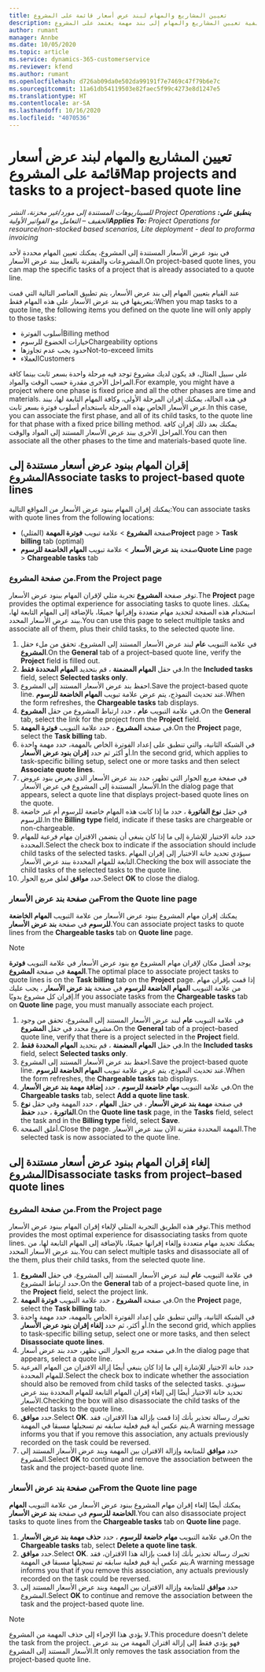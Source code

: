 ```yaml
---
title: تعيين المشاريع والمهام لبند عرض أسعار قائمة على المشروع
description: يقدم هذا الموضوع معلومات حول كيفية تعيين المشاريع والمهام إلى بند مهمة يعتمد على المشروع.
author: rumant
manager: Annbe
ms.date: 10/05/2020
ms.topic: article
ms.service: dynamics-365-customerservice
ms.reviewer: kfend
ms.author: rumant
ms.openlocfilehash: d726ab09da0e502da99191f7e7469c47f79b6e7c
ms.sourcegitcommit: 11a61db54119503e82faec5f99c4273e8d1247e5
ms.translationtype: HT
ms.contentlocale: ar-SA
ms.lasthandoff: 10/16/2020
ms.locfileid: "4070536"
---
```

# <a name="map-projects-and-tasks-to-a-project-based-quote-line"></a><span data-ttu-id="b1b5e-103">تعيين المشاريع والمهام لبند عرض أسعار قائمة على المشروع</span><span class="sxs-lookup"><span data-stu-id="b1b5e-103">Map projects and tasks to a project-based quote line</span></span>

<span data-ttu-id="b1b5e-104">_**ينطبق علي:** ‏‫Project Operations للسيناريوهات المستندة إلى مورد/غير مخزنة‬، ‏‫النشر الخفيف – التعامل مع الفواتير الأولية‬_</span><span class="sxs-lookup"><span data-stu-id="b1b5e-104">_**Applies To:** Project Operations for resource/non-stocked based scenarios, Lite deployment - deal to proforma invoicing_</span></span>

<span data-ttu-id="b1b5e-105">في بنود عرض الأسعار المستندة إلى المشروع، يمكنك تعيين المهام محددة لأحد المشروعات والمقترنة بالفعل ببند عرض الأسعار.</span><span class="sxs-lookup"><span data-stu-id="b1b5e-105">On project-based quote lines, you can map the specific tasks of a project that is already associated to a quote line.</span></span>

<span data-ttu-id="b1b5e-106">عند القيام بتعيين المهام إلى بند عرض الأسعار، يتم تطبيق العناصر التالية التي قمت بتعريفها في بند عرض الأسعار على هذه المهام فقط:</span><span class="sxs-lookup"><span data-stu-id="b1b5e-106">When you map tasks to a quote line, the following items you defined on the quote line will only apply to those tasks:</span></span>

- <span data-ttu-id="b1b5e-107">أسلوب الفوترة</span><span class="sxs-lookup"><span data-stu-id="b1b5e-107">Billing method</span></span>
- <span data-ttu-id="b1b5e-108">خيارات الخضوع للرسوم</span><span class="sxs-lookup"><span data-stu-id="b1b5e-108">Chargeability options</span></span>
- <span data-ttu-id="b1b5e-109">حدود يجب عدم تجاوزها</span><span class="sxs-lookup"><span data-stu-id="b1b5e-109">Not-to-exceed limits</span></span>
- <span data-ttu-id="b1b5e-110">العملاء</span><span class="sxs-lookup"><span data-stu-id="b1b5e-110">Customers</span></span>

<span data-ttu-id="b1b5e-111">على سبيل المثال، قد يكون لديك مشروع توجد فيه مرحلة واحدة بسعر ثابت بينما كافة المراحل الأخرى مقدرة حسب الوقت والمواد.</span><span class="sxs-lookup"><span data-stu-id="b1b5e-111">For example, you might have a project where one phase is fixed price and all the other phases are time and materials.</span></span> <span data-ttu-id="b1b5e-112">في هذه الحالة، يمكنك إقران المرحلة الأولى، وكافة المهام التابعة لها، ببند عرض الأسعار الخاص بهذه المرحلة باستخدام أسلوب فوترة بسعر ثابت.</span><span class="sxs-lookup"><span data-stu-id="b1b5e-112">In this case, you can associate the first phase, and all of its child tasks, to the quote line for that phase with a fixed price billing method.</span></span> <span data-ttu-id="b1b5e-113">يمكنك بعد ذلك إقران كافة المراحل الأخرى ببند عرض الأسعار المستند إلى المواد والوقت.</span><span class="sxs-lookup"><span data-stu-id="b1b5e-113">You can then associate all the other phases to the time and materials-based quote line.</span></span>

## <a name="associate-tasks-to-project-based-quote-lines"></a><span data-ttu-id="b1b5e-114">إقران المهام ببنود عرض أسعار مستندة إلى المشروع</span><span class="sxs-lookup"><span data-stu-id="b1b5e-114">Associate tasks to project-based quote lines</span></span>

<span data-ttu-id="b1b5e-115">يمكنك إقران المهام ببنود عرض الأسعار من المواقع التالية:</span><span class="sxs-lookup"><span data-stu-id="b1b5e-115">You can associate tasks with quote lines from the following locations:</span></span>

- <span data-ttu-id="b1b5e-116">صفحة **المشروع** > علامة تبويب **فوترة المهمة** (المثلي)</span><span class="sxs-lookup"><span data-stu-id="b1b5e-116">**Project** page > **Task billing** tab (optimal)</span></span>
- <span data-ttu-id="b1b5e-117">صفحة **بند عرض الأسعار** > علامة تبويب **المهام الخاضعة للرسوم**</span><span class="sxs-lookup"><span data-stu-id="b1b5e-117">**Quote Line** page > **Chargeable tasks** tab</span></span> 

### <a name="from-the-project-page"></a><span data-ttu-id="b1b5e-118">من صفحة المشروع.</span><span class="sxs-lookup"><span data-stu-id="b1b5e-118">From the Project page</span></span>

<span data-ttu-id="b1b5e-119">توفر صفحة **المشروع** تجربة مثلي لإقران المهام ببنود عرض الأسعار.</span><span class="sxs-lookup"><span data-stu-id="b1b5e-119">The **Project** page provides the optimal experience for associating tasks to quote lines.</span></span> <span data-ttu-id="b1b5e-120">يمكنك استخدام هذه الصفحة لتحديد مهام متعددة وإقرانها جميعًا، بالإضافة إلى المهام التابعة لها، ببند عرض الأسعار المحدد.</span><span class="sxs-lookup"><span data-stu-id="b1b5e-120">You can use this page to select multiple tasks and associate all of them, plus their child tasks, to the selected quote line.</span></span>

1. <span data-ttu-id="b1b5e-121">في علامة التبويب **عام** لبند عرض الأسعار المستند إلى المشروع، تحقق من ملء حقل **المشروع**.</span><span class="sxs-lookup"><span data-stu-id="b1b5e-121">On the **General** tab of a project–based quote line, verify the **Project** field is filled out.</span></span>
2. <span data-ttu-id="b1b5e-122">في حقل **المهام المضمنة** ، قم بتحديد **المهام المحددة فقط**.</span><span class="sxs-lookup"><span data-stu-id="b1b5e-122">In the **Included tasks** field, select **Selected tasks only**.</span></span>
3. <span data-ttu-id="b1b5e-123">احفظ بند عرض الأسعار المستند إلى المشروع.</span><span class="sxs-lookup"><span data-stu-id="b1b5e-123">Save the project-based quote line.</span></span> <span data-ttu-id="b1b5e-124">عند تحديث النموذج، يتم عرض علامة تبويب **المهام الخاضعة للرسوم**.</span><span class="sxs-lookup"><span data-stu-id="b1b5e-124">When the form refreshes, the **Chargeable tasks** tab displays.</span></span>
4. <span data-ttu-id="b1b5e-125">في علامة التبويب **عام** ، حدد ارتباط المشروع من حقل **المشروع**.</span><span class="sxs-lookup"><span data-stu-id="b1b5e-125">On the **General** tab, select the link for the project from the **Project** field.</span></span>
5. <span data-ttu-id="b1b5e-126">في صفحة **المشروع** ، حدد علامة التبويب **فوترة المهمة**.</span><span class="sxs-lookup"><span data-stu-id="b1b5e-126">On the **Project** page, select the **Task billing** tab.</span></span>
6. <span data-ttu-id="b1b5e-127">في الشبكة الثانية، والتي تنطبق على إعداد الفوترة الخاص بالمهمة، حدد مهمة واحدة أو أكثر ثم حدد **إقران بنود عرض الأسعار**.</span><span class="sxs-lookup"><span data-stu-id="b1b5e-127">In the second grid, which applies to task-specific billing setup, select one or more tasks and then select **Associate quote lines**.</span></span>
7. <span data-ttu-id="b1b5e-128">في صفحة مربع الحوار التي تظهر، حدد بند عرض الأسعار الذي يعرض بنود عروض الأسعار المستندة إلى المشروع في عرض الأسعار.</span><span class="sxs-lookup"><span data-stu-id="b1b5e-128">In the dialog page that appears, select a quote line that displays project-based quote lines on the quote.</span></span>
8. <span data-ttu-id="b1b5e-129">في حقل **نوع الفاتورة** ، حدد ما إذا كانت هذه المهام خاضعة للرسوم أم غير خاضعة للرسوم.</span><span class="sxs-lookup"><span data-stu-id="b1b5e-129">In the **Billing type** field, indicate if these tasks are chargeable or non-chargeable.</span></span>
9. <span data-ttu-id="b1b5e-130">حدد خانة الاختيار للإشارة إلى ما إذا كان ينبغي أن يتضمن الاقتران مهام فرعية للمهام المحددة.</span><span class="sxs-lookup"><span data-stu-id="b1b5e-130">Select the check box to indicate if the association should include child tasks of the selected tasks.</span></span> <span data-ttu-id="b1b5e-131">سيؤدي تحديد خانة الاختيار إلى إقران المهام التابعة للمهام المحددة ببند عرض الأسعار.</span><span class="sxs-lookup"><span data-stu-id="b1b5e-131">Checking the box will associate the child tasks of the selected tasks to the quote line.</span></span>
10. <span data-ttu-id="b1b5e-132">حدد **موافق** لغلق مربع الحوار.</span><span class="sxs-lookup"><span data-stu-id="b1b5e-132">Select **OK** to close the dialog.</span></span>

### <a name="from-the-quote-line-page"></a><span data-ttu-id="b1b5e-133">من صفحة بند عرض الأسعار</span><span class="sxs-lookup"><span data-stu-id="b1b5e-133">From the Quote line page</span></span>

<span data-ttu-id="b1b5e-134">يمكنك إقران مهام المشروع ببنود عرض الأسعار من علامة التبويب **المهام الخاضعة للرسوم** في صفحة **بند عرض الأسعار**.</span><span class="sxs-lookup"><span data-stu-id="b1b5e-134">You can associate project tasks to quote lines from the **Chargeable tasks** tab on **Quote line** page.</span></span>

>[!NOTE]
><span data-ttu-id="b1b5e-135">يوجد أفضل مكان لإقران مهام المشروع مع بنود عرض الأسعار في علامة التبويب **فوترة المهمة** في صفحة **المشروع**.</span><span class="sxs-lookup"><span data-stu-id="b1b5e-135">The optimal place to associate project tasks to quote lines is on the **Task billing** tab on the **Project** page.</span></span> <span data-ttu-id="b1b5e-136">إذا قمت بإقران مهام من علامة التبويب **المهام الخاضعة للرسوم** في صفحة **بند عرض الأسعار** ، يجب عليك إقران كل مشروع يدويًا.</span><span class="sxs-lookup"><span data-stu-id="b1b5e-136">If you associate tasks from the **Chargeable tasks** tab on **Quote line** page, you must manually associate each project.</span></span>

1. <span data-ttu-id="b1b5e-137">في علامة التبويب **عام** لبند عرض الأسعار المستند إلى المشروع، تحقق من وجود مشروع محدد في حقل **المشروع**.</span><span class="sxs-lookup"><span data-stu-id="b1b5e-137">On the **General** tab of a project–based quote line, verify that there is a project selected in the **Project** field.</span></span>
2. <span data-ttu-id="b1b5e-138">في حقل **المهام المضمنة** ، قم بتحديد **المهام المحددة فقط**.</span><span class="sxs-lookup"><span data-stu-id="b1b5e-138">In the **Included tasks** field, select **Selected tasks only**.</span></span>
3. <span data-ttu-id="b1b5e-139">احفظ بند عرض الأسعار المستند إلى المشروع.</span><span class="sxs-lookup"><span data-stu-id="b1b5e-139">Save the project-based quote line.</span></span> <span data-ttu-id="b1b5e-140">عند تحديث النموذج، يتم عرض علامة تبويب **المهام الخاضعة للرسوم**.</span><span class="sxs-lookup"><span data-stu-id="b1b5e-140">When the form refreshes, the **Chargeable tasks** tab displays.</span></span>
4. <span data-ttu-id="b1b5e-141">في علامة التبويب **مهام خاضعة للرسوم** ، حدد **إضافة مهمة بند عرض الأسعار**.</span><span class="sxs-lookup"><span data-stu-id="b1b5e-141">On the **Chargeable tasks** tab, select **Add a quote line task**.</span></span>
5. <span data-ttu-id="b1b5e-142">في صفحة **مهمة بند عرض الأسعار** ، في حقل **المهام** ، حدد المهمة وفي حقل **نوع الفاتورة** ، حدد **حفظ**.</span><span class="sxs-lookup"><span data-stu-id="b1b5e-142">On the **Quote line task** page, in the **Tasks** field, select the task and in the **Billing type** field, select **Save**.</span></span> 
6. <span data-ttu-id="b1b5e-143">أغلق الصفحة.</span><span class="sxs-lookup"><span data-stu-id="b1b5e-143">Close the page.</span></span> <span data-ttu-id="b1b5e-144">المهمة المحددة مقترنة الآن ببند عرض الأسعار.</span><span class="sxs-lookup"><span data-stu-id="b1b5e-144">The selected task is now associated to the quote line.</span></span>

## <a name="disassociate-tasks-from-projectbased-quote-lines"></a><span data-ttu-id="b1b5e-145">إلغاء إقران المهام ببنود عرض أسعار مستندة إلى المشروع</span><span class="sxs-lookup"><span data-stu-id="b1b5e-145">Disassociate tasks from project–based quote lines</span></span>

### <a name="from-the-project-page"></a><span data-ttu-id="b1b5e-146">من صفحة المشروع.</span><span class="sxs-lookup"><span data-stu-id="b1b5e-146">From the Project page</span></span>

<span data-ttu-id="b1b5e-147">توفر هذه الطريق التجربة المثلي لإلغاء إقران المهام ببنود عرض الأسعار.</span><span class="sxs-lookup"><span data-stu-id="b1b5e-147">This method provides the most optimal experience for disassociating tasks from quote lines.</span></span> <span data-ttu-id="b1b5e-148">يمكنك تحديد مهام متعددة وإلغاء إقرانها جميعًا، بالإضافة إلى المهام التابعة لها، من بند عرض الأسعار المحدد.</span><span class="sxs-lookup"><span data-stu-id="b1b5e-148">You can select multiple tasks and disassociate all of the them, plus their child tasks, from the selected quote line.</span></span>

1. <span data-ttu-id="b1b5e-149">في علامة التبويب **عام** لبند عرض الأسعار المستند إلى المشروع، في حقل **المشروع** حدد ارتباط المشروع.</span><span class="sxs-lookup"><span data-stu-id="b1b5e-149">On the **General** tab of a project–based quote line, in the **Project** field, select the project link.</span></span>
2. <span data-ttu-id="b1b5e-150">في صفحة **المشروع** ، حدد علامة التبويب **فوترة المهمة**.</span><span class="sxs-lookup"><span data-stu-id="b1b5e-150">On the **Project** page, select the **Task billing** tab.</span></span>
3. <span data-ttu-id="b1b5e-151">في الشبكة الثانية، والتي تنطبق على إعداد الفوترة الخاص بالمهمة، حدد مهمة واحدة أو أكثر، ثم حدد **إلغاء إقران بنود عرض الأسعار**.</span><span class="sxs-lookup"><span data-stu-id="b1b5e-151">In the second grid, which applies to task-specific billing setup, select one or more tasks, and then select **Disassociate quote lines**.</span></span>
4. <span data-ttu-id="b1b5e-152">في صفحه مربع الحوار التي تظهر، حدد بند عرض أسعار.</span><span class="sxs-lookup"><span data-stu-id="b1b5e-152">In the dialog page that appears, select a quote line.</span></span>
5. <span data-ttu-id="b1b5e-153">حدد خانة الاختيار للإشارة إلى ما إذا كان ينبغي أيضًا إزالة الاقتران من المهام الفرعية للمهام المحددة.</span><span class="sxs-lookup"><span data-stu-id="b1b5e-153">Select the check box to indicate whether the association should also be removed from child tasks of the selected tasks.</span></span> <span data-ttu-id="b1b5e-154">سيؤدي تحديد خانة الاختيار أيضًا إلى إلغاء إقران المهام التابعة للمهام المحددة ببند عرض الأسعار.</span><span class="sxs-lookup"><span data-stu-id="b1b5e-154">Checking the box will also disassociate the child tasks of the selected tasks to the quote line.</span></span>
6. <span data-ttu-id="b1b5e-155">حدد **موافق**.</span><span class="sxs-lookup"><span data-stu-id="b1b5e-155">Select **OK**.</span></span> <span data-ttu-id="b1b5e-156">تخبرك رسالة تحذير بأنك إذا قمت بإزالة هذا الاقتران، فقد يتم عكس أية قيم فعلية سابقه تم تسجيلها مسبقا في المهمة.</span><span class="sxs-lookup"><span data-stu-id="b1b5e-156">A warning message informs you that if you remove this association, any actuals previously recorded on the task could be reversed.</span></span> 
7. <span data-ttu-id="b1b5e-157">حدد **موافق** للمتابعة وإزالة الاقتران بين المهمة وبند عرض الأسعار المستند إلى المشروع.</span><span class="sxs-lookup"><span data-stu-id="b1b5e-157">Select **OK** to continue and remove the association between the task and the project-based quote line.</span></span>

### <a name="from-the-quote-line-page"></a><span data-ttu-id="b1b5e-158">من صفحة بند عرض الأسعار</span><span class="sxs-lookup"><span data-stu-id="b1b5e-158">From the Quote line page</span></span>

<span data-ttu-id="b1b5e-159">يمكنك أيضًا إلغاء إقران مهام المشروع ببنود عرض الأسعار من علامة التبويب **المهام الخاضعة للرسوم** في صفحة **بند عرض الأسعار**.</span><span class="sxs-lookup"><span data-stu-id="b1b5e-159">You can also disassociate project tasks to quote lines from the **Chargeable tasks** tab on **Quote line** page.</span></span>

1. <span data-ttu-id="b1b5e-160">في علامة التبويب **مهام خاضعة للرسوم** ، حدد **حذف مهمة بند عرض الأسعار**.</span><span class="sxs-lookup"><span data-stu-id="b1b5e-160">On the **Chargeable tasks** tab, select **Delete a quote line task**.</span></span>
2. <span data-ttu-id="b1b5e-161">حدد **موافق**.</span><span class="sxs-lookup"><span data-stu-id="b1b5e-161">Select **OK**.</span></span> <span data-ttu-id="b1b5e-162">تخبرك رسالة تحذير بأنك إذا قمت بإزالة هذا الاقتران، فقد يتم عكس أية قيم فعلية سابقه تم تسجيلها مسبقا في المهمة.</span><span class="sxs-lookup"><span data-stu-id="b1b5e-162">A warning message informs you that if you remove this association, any actuals previously recorded on the task could be reversed.</span></span> 
3. <span data-ttu-id="b1b5e-163">حدد **موافق** للمتابعة وإزالة الاقتران بين المهمة وبند عرض الأسعار المستند إلى المشروع.</span><span class="sxs-lookup"><span data-stu-id="b1b5e-163">Select **OK** to continue and remove the association between the task and the project-based quote line.</span></span>

>[!NOTE]
> <span data-ttu-id="b1b5e-164">لا يؤدي هذا الإجراء إلى حذف المهمة من المشروع.</span><span class="sxs-lookup"><span data-stu-id="b1b5e-164">This procedure doesn't delete the task from the project.</span></span> <span data-ttu-id="b1b5e-165">فهو يؤدي فقط إلى إزالة اقتران المهمة من بند عرض الأسعار المستند إلى المشروع.</span><span class="sxs-lookup"><span data-stu-id="b1b5e-165">It only removes the task association from the project-based quote line.</span></span>
